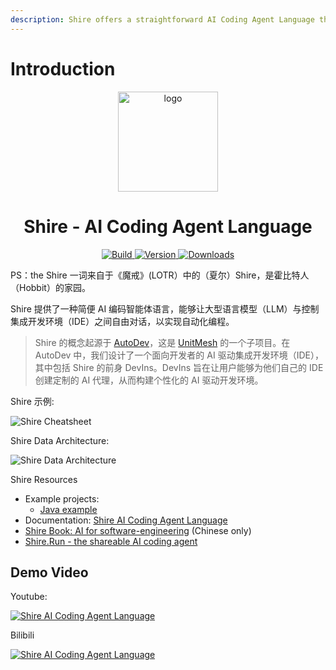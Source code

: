 ```yaml
---
description: Shire offers a straightforward AI Coding Agent Language that enables communication between an LLM and control IDE for automated programming.
---
```


# Introduction

<p align="center">
  <img src="/plugin-icon.svg" width="160px" height="160px"  alt="logo" />
</p>
<h1 align="center">Shire - AI Coding Agent Language</h1>
<p align="center">
  <a href="https://github.com/phodal/shire/actions/workflows/build.yml">
    <img src="https://github.com/phodal/shire/workflows/Build/badge.svg" alt="Build" />
  </a>
  <a href="https://plugins.jetbrains.com/plugin/24549">
    <img src="https://img.shields.io/jetbrains/plugin/v/24549.svg" alt="Version" />
  </a>
  <a href="https://plugins.jetbrains.com/plugin/24549">
    <img src="https://img.shields.io/jetbrains/plugin/d/24549.svg" alt="Downloads" />
  </a>
</p>

PS：the Shire 一词来自于《魔戒》(LOTR）中的（夏尔）Shire，是霍比特人（Hobbit）的家园。

Shire 提供了一种简便 AI 编码智能体语言，能够让大型语言模型（LLM）与控制集成开发环境（IDE）之间自由对话，以实现自动化编程。

> Shire 的概念起源于 [AutoDev](https://github.com/unit-mesh/auto-dev)，这是 [UnitMesh](https://unitmesh.cc/) 的一个子项目。在
> AutoDev 中，我们设计了一个面向开发者的 AI 驱动集成开发环境（IDE），其中包括 Shire 的前身 DevIns。DevIns 旨在让用户能够为他们自己的
> IDE 创建定制的 AI 代理，从而构建个性化的 AI 驱动开发环境。

Shire 示例:

![Shire Cheatsheet](/shire-sheet.svg)

Shire Data Architecture:

![Shire Data Architecture](/shire-data-flow.svg)

Shire Resources

- Example projects:
    - [Java example](https://github.com/shire-lang/shire-spring-java-demo)
- Documentation: [Shire AI Coding Agent Language](https://shire.phodal.com/)
- [Shire Book: AI for software-engineering](https://aise.phodal.com/) (Chinese only)
- [Shire.Run - the shareable AI coding agent](https://shire.run/)

## Demo Video

Youtube:

[![Shire AI Coding Agent Language](https://img.youtube.com/vi/z1ijWOL1rFY/0.jpg)](https://www.youtube.com/watch?v=z1ijWOL1rFY)

Bilibili

[![Shire AI Coding Agent Language](https://img.youtube.com/vi/z1ijWOL1rFY/0.jpg)](https://www.bilibili.com/video/BV1Lf421q7S7/)
